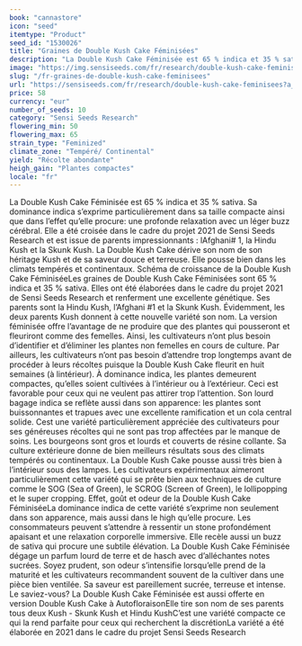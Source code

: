 ```yaml
---
book: "cannastore"
icon: "seed"
itemtype: "Product"
seed_id: "1530026"
title: "Graines de Double Kush Cake Féminisées"
description: "La Double Kush Cake Féminisée est 65 % indica et 35 % sativa. Cette variété compacte et buissonnante à grand rendement procure un stone corporel et apaisant."
image: "https://img.sensiseeds.com/fr/research/double-kush-cake-feminisees-image.png"
slug: "/fr-graines-de-double-kush-cake-feminisees"
url: "https://sensiseeds.com/fr/research/double-kush-cake-feminisees?a_aid=cannastore"
price: 58
currency: "eur"
number_of_seeds: 10
category: "Sensi Seeds Research"
flowering_min: 50
flowering_max: 65
strain_type: "Feminized"
climate_zone: "Tempéré/ Continental"
yield: "Récolte abondante"
heigh_gain: "Plantes compactes"
locale: "fr"
---
```

La Double Kush Cake Féminisée est 65 % indica et 35 % sativa. Sa dominance indica s’exprime particulièrement dans sa taille compacte ainsi que dans l’effet qu’elle procure: une profonde relaxation avec un léger buzz cérébral. Elle a été croisée dans le cadre du projet 2021 de Sensi Seeds Research et est issue de parents impressionnants : lAfghani# 1, la Hindu Kush et la Skunk Kush. La Double Kush Cake dérive son nom de son héritage Kush et de sa saveur douce et terreuse. Elle pousse bien dans les climats tempérés et continentaux. Schéma de croissance de la Double Kush Cake FéminiséeLes graines de Double Kush Cake Féminisées sont 65 % indica et 35 % sativa. Elles ont été élaborées dans le cadre du projet 2021 de Sensi Seeds Research et renferment une excellente génétique. Ses parents sont la Hindu Kush, l’Afghani #1 et la Skunk Kush. Évidemment, les deux parents Kush donnent à cette nouvelle variété son nom. La version féminisée offre l’avantage de ne produire que des plantes qui pousseront et fleuriront comme des femelles. Ainsi, les cultivateurs n’ont plus besoin d’identifier et d’éliminer les plantes non femelles en cours de culture. Par ailleurs, les cultivateurs n’ont pas besoin d’attendre trop longtemps avant de procéder à leurs récoltes puisque la Double Kush Cake fleurit en huit semaines (à lintérieur). À dominance indica, les plantes demeurent compactes, qu’elles soient cultivées à l’intérieur ou à l’extérieur. Ceci est favorable pour ceux qui ne veulent pas attirer trop l’attention. Son lourd bagage indica se reflète aussi dans son apparence: les plantes sont buissonnantes et trapues avec une excellente ramification et un cola central solide. Cest une variété particulièrement appréciée des cultivateurs pour ses généreuses récoltes qui ne sont pas trop affectées par le manque de soins. Les bourgeons sont gros et lourds et couverts de résine collante. Sa culture extérieure donne de bien meilleurs résultats sous des climats tempérés ou continentaux. La Double Kush Cake pousse aussi très bien à l’intérieur sous des lampes. Les cultivateurs expérimentaux aimeront particulièrement cette variété qui se prête bien aux techniques de culture comme le SOG (Sea of Green), le SCROG (Screen of Green), le lollipopping et le super cropping. Effet, goût et odeur de la Double Kush Cake FéminiséeLa dominance indica de cette variété s’exprime non seulement dans son apparence, mais aussi dans le high qu’elle procure. Les consommateurs peuvent s’attendre à ressentir un stone profondément apaisant et une relaxation corporelle immersive. Elle recèle aussi un buzz de sativa qui procure une subtile élévation. La Double Kush Cake Féminisée dégage un parfum lourd de terre et de hasch avec d’alléchantes notes sucrées. Soyez prudent, son odeur s’intensifie lorsqu’elle prend de la maturité et les cultivateurs recommandent souvent de la cultiver dans une pièce bien ventilée. Sa saveur est pareillement sucrée, terreuse et intense. Le saviez-vous? La Double Kush Cake Féminisée est aussi offerte en version Double Kush Cake à AutofloraisonElle tire son nom de ses parents tous deux Kush - Skunk Kush et Hindu KushC’est une variété compacte ce qui la rend parfaite pour ceux qui recherchent la discrétionLa variété a été élaborée en 2021 dans le cadre du projet Sensi Seeds Research
